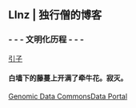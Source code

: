 ## LInz | 独行僧的博客 ##
### - - - 文明化历程 - - - 
[引子](http://sparkly-earthworm-0106.notion.site)
#### 白墙下的藤蔓上开满了牵牛花。寂灭。
[Genomic Data CommonsData Portal]( https://portal.gdc.cancer.gov/)

